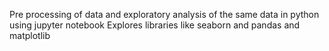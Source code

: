 Pre processing of data and exploratory analysis of the same data in python using jupyter notebook
Explores libraries like seaborn and pandas and matplotlib
